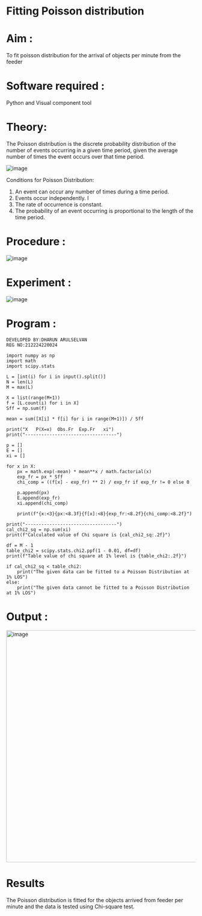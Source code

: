 # Fitting Poisson  distribution
# Aim : 

To fit poisson distribution for the arrival of objects per minute from the feeder

# Software required :  

Python and Visual component tool

# Theory:

The Poisson distribution is the discrete probability distribution of the number of events occurring in a given time period, given the average number of times the event occurs over that time period.

![image](https://user-images.githubusercontent.com/104613195/166248326-fd042076-8b0b-40c4-8b11-1d8e8fcb74db.png)

 Conditions for Poisson Distribution:

1. An event can occur any number of times during a time period.
2. Events occur independently. I
3. The rate of occurrence is constant.
4. The probability of an event occurring is proportional to the length of the time period. 
 
# Procedure :

![image](https://user-images.githubusercontent.com/104613195/166251988-d0c53205-6080-4f7b-ae4c-398178586637.png)

# Experiment :

![image](https://user-images.githubusercontent.com/103921593/230282876-f4a5afbf-cac1-4648-a1b0-c78840638a8e.png)

# Program :
```
DEVELOPED BY:DHARUN ARULSELVAN
REG NO:212224220024
```
```
import numpy as np
import math
import scipy.stats

L = [int(i) for i in input().split()]
N = len(L)
M = max(L)

X = list(range(M+1))
f = [L.count(i) for i in X]
Sff = np.sum(f)

mean = sum([X[i] * f[i] for i in range(M+1)]) / Sff

print("X   P(X=x)  Obs.Fr  Exp.Fr   xi")
print("----------------------------------")

p = []
E = []
xi = []

for x in X:
    px = math.exp(-mean) * mean**x / math.factorial(x)
    exp_fr = px * Sff
    chi_comp = ((f[x] - exp_fr) ** 2) / exp_fr if exp_fr != 0 else 0

    p.append(px)
    E.append(exp_fr)
    xi.append(chi_comp)

    print(f"{x:<3}{px:<8.3f}{f[x]:<8}{exp_fr:<8.2f}{chi_comp:<8.2f}")

print("----------------------------------")
cal_chi2_sq = np.sum(xi)
print(f"Calculated value of Chi square is {cal_chi2_sq:.2f}")

df = M - 1
table_chi2 = scipy.stats.chi2.ppf(1 - 0.01, df=df)
print(f"Table value of chi square at 1% level is {table_chi2:.2f}")

if cal_chi2_sq < table_chi2:
    print("The given data can be fitted to a Poisson Distribution at 1% LOS")
else:
    print("The given data cannot be fitted to a Poisson Distribution at 1% LOS")
```

# Output : 
<img width="798" height="616" alt="image" src="https://github.com/user-attachments/assets/03bc54e2-e16e-4384-92c0-c9dcbe6028ac" />



# Results

The Poisson distribution is fitted for the objects arrived from feeder per minute and the data is tested using Chi-square test. 
 
